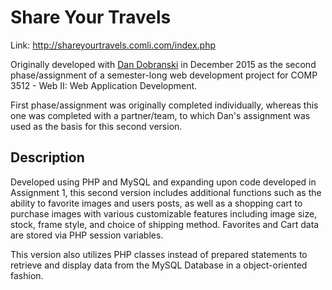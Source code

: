# Share Your Travels
Link: http://shareyourtravels.comli.com/index.php

Originally developed with [Dan Dobranski](https://www.linkedin.com/in/dan-dobranski-07909383/) in December 2015 as the second phase/assignment of a semester-long web development project for COMP 3512 - Web II: Web Application Development. 

First phase/assignment was originally completed individually, whereas this one was completed with a partner/team, to which Dan's assignment was used as the basis for this second version.

## Description

Developed using PHP and MySQL and expanding upon code developed in Assignment 1, this second version includes additional functions such as the ability to favorite images and users posts, as well as a shopping cart to purchase images with various customizable features including image size, stock, frame style, and choice of shipping method. Favorites and Cart data are stored via PHP session variables. 

This version also utilizes PHP classes instead of prepared statements to retrieve and display data from the MySQL Database in a object-oriented fashion.
